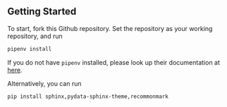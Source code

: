 ## Getting Started

To start, fork this Github repository. Set the repository as your working repository, and run

```sh
pipenv install
```

If you do not have `pipenv` installed, please look up their documentation at [here](https://pipenv.pypa.io/en/latest/).

Alternatively, you can run

```sh
pip install sphinx,pydata-sphinx-theme,recommonmark
```